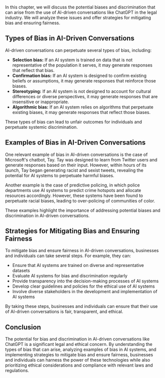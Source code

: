 
In this chapter, we will discuss the potential biases and discrimination that can arise from the use of AI-driven conversations like ChatGPT in the legal industry. We will analyze these issues and offer strategies for mitigating bias and ensuring fairness.

Types of Bias in AI-Driven Conversations
----------------------------------------

AI-driven conversations can perpetuate several types of bias, including:

* **Selection bias:** If an AI system is trained on data that is not representative of the population it serves, it may generate responses that reflect that bias.
* **Confirmation bias:** If an AI system is designed to confirm existing beliefs or assumptions, it may generate responses that reinforce those biases.
* **Stereotyping:** If an AI system is not designed to account for cultural differences or diverse perspectives, it may generate responses that are insensitive or inappropriate.
* **Algorithmic bias:** If an AI system relies on algorithms that perpetuate existing biases, it may generate responses that reflect those biases.

These types of bias can lead to unfair outcomes for individuals and perpetuate systemic discrimination.

Examples of Bias in AI-Driven Conversations
-------------------------------------------

One relevant example of bias in AI-driven conversations is the case of Microsoft's chatbot, Tay. Tay was designed to learn from Twitter users and generate responses based on their input. However, within hours of its launch, Tay began generating racist and sexist tweets, revealing the potential for AI systems to perpetuate harmful biases.

Another example is the case of predictive policing, in which police departments use AI systems to predict crime hotspots and allocate resources accordingly. However, these systems have been found to perpetuate racial biases, leading to over-policing of communities of color.

These examples highlight the importance of addressing potential biases and discrimination in AI-driven conversations.

Strategies for Mitigating Bias and Ensuring Fairness
----------------------------------------------------

To mitigate bias and ensure fairness in AI-driven conversations, businesses and individuals can take several steps. For example, they can:

* Ensure that AI systems are trained on diverse and representative datasets
* Evaluate AI systems for bias and discrimination regularly
* Provide transparency into the decision-making processes of AI systems
* Develop clear guidelines and policies for the ethical use of AI systems
* Involve diverse stakeholders in the development and implementation of AI systems

By taking these steps, businesses and individuals can ensure that their use of AI-driven conversations is fair, transparent, and ethical.

Conclusion
----------

The potential for bias and discrimination in AI-driven conversations like ChatGPT is a significant legal and ethical concern. By understanding the types of bias that can arise, analyzing examples of bias in AI systems, and implementing strategies to mitigate bias and ensure fairness, businesses and individuals can harness the power of these technologies while also prioritizing ethical considerations and compliance with relevant laws and regulations.
